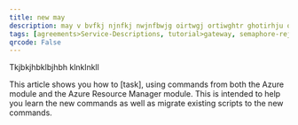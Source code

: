 ```yaml
---
title: new may
description: may v bvfkj njnfkj nwjnfbwjg oirtwgj ortiwghtr ghotirhju otiryhju troi uyu toriyu trt ryortiyut ryuotiryu t r fgfgdfg dfgfdghudfh fughdfuguf duidhfgu
tags: [agreements>Service-Descriptions, tutorial>gateway, semaphore-rejected>SAP-Simple-Finance, tutorial>product>sap-ui5, tutorial>Java-Connector-API-(JCo), agreements>maintenance-/-support-agreements, tutorial>Servlets-/-JSP, tutorial>product>mobile, language>Serbian---Latin, solution>security, agreements>aaa, tutorial>ttt, tutorial>new-tag, tutorial>test]
qrcode: False
---
```

Tkjbkjhbklbjhbh
klnklnkll

This article shows you how to [task], using commands from both the Azure module and the Azure Resource Manager module. This is intended to help you learn the new commands as well as migrate existing scripts to the new commands.
